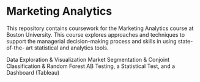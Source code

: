 # Marketing Analytics

This repository contains coursework for the Marketing Analytics course at Boston University. This course explores approaches and techniques to support the managerial decision-making process and skills in using state-of-the- art statistical and analytics tools.

Data Exploration & Visualization
Market Segmentation & Conjoint
Classification & Random Forest
AB Testing, a Statistical Test, and a Dashboard (Tableau)
